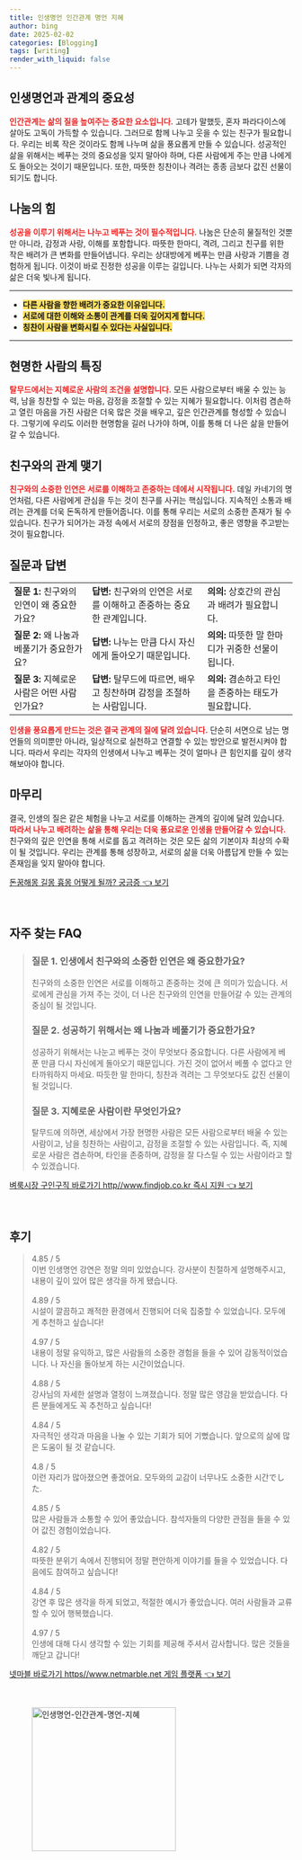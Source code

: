 ```yaml
---
title: 인생명언 인간관계 명언 지혜
author: bing
date: 2025-02-02
categories: [Blogging]
tags: [writing]
render_with_liquid: false
---
```



<h2 id='인생명언과 관계의 중요성'>인생명언과 관계의 중요성</h2>

<p><b><span style="color: #ee2323;">인간관계는 삶의 질을 높여주는 중요한 요소입니다.</span></b> 고테가 말했듯, 혼자 파라다이스에 살아도 고독이 가득할 수 있습니다. 그러므로 함께 나누고 웃을 수 있는 친구가 필요합니다. 우리는 비록 작은 것이라도 함께 나누며 삶을 풍요롭게 만들 수 있습니다. 성공적인 삶을 위해서는 베푸는 것의 중요성을 잊지 말아야 하며, 다른 사람에게 주는 만큼 나에게도 돌아오는 것이기 때문입니다. 또한, 따뜻한 칭찬이나 격려는 종종 금보다 값진 선물이 되기도 합니다.</p>

<h2 id='나눔의 힘'>나눔의 힘</h2>

<p><b><span style="color: #ee2323;">성공을 이루기 위해서는 나누고 베푸는 것이 필수적입니다.</span></b> 나눔은 단순히 물질적인 것뿐만 아니라, 감정과 사랑, 이해를 포함합니다. 따뜻한 한마디, 격려, 그리고 친구를 위한 작은 배려가 큰 변화를 만들어냅니다. 우리는 상대방에게 베푸는 만큼 사랑과 기쁨을 경험하게 됩니다. 이것이 바로 진정한 성공을 이루는 길입니다. 나누는 사회가 되면 각자의 삶은 더욱 빛나게 됩니다.</p>

<hr />

<ul>
    <li><b><span style="background-color: #ffe066;">다른 사람을 향한 배려가 중요한 이유입니다.</span></b></li>
    <li><b><span style="background-color: #ffe066;">서로에 대한 이해와 소통이 관계를 더욱 깊어지게 합니다.</span></b></li>
    <li><b><span style="background-color: #ffe066;">칭찬이 사람을 변화시킬 수 있다는 사실입니다.</span></b></li>
</ul>

<hr />

<h2 id='현명한 사람의 특징'>현명한 사람의 특징</h2>

<p><b><span style="color: #ee2323;">탈무드에서는 지혜로운 사람의 조건을 설명합니다.</span></b> 모든 사람으로부터 배울 수 있는 능력, 남을 칭찬할 수 있는 마음, 감정을 조절할 수 있는 지혜가 필요합니다. 이처럼 겸손하고 열린 마음을 가진 사람은 더욱 많은 것을 배우고, 깊은 인간관계를 형성할 수 있습니다. 그렇기에 우리도 이러한 현명함을 길러 나가야 하며, 이를 통해 더 나은 삶을 만들어 갈 수 있습니다.</p>

<h2 id='친구와의 관계 맺기'>친구와의 관계 맺기</h2>

<p><b><span style="color: #ee2323;">친구와의 소중한 인연은 서로를 이해하고 존중하는 데에서 시작됩니다.</span></b> 데일 카네기의 명언처럼, 다른 사람에게 관심을 두는 것이 친구를 사귀는 핵심입니다. 지속적인 소통과 배려는 관계를 더욱 돈독하게 만들어줍니다. 이를 통해 우리는 서로의 소중한 존재가 될 수 있습니다. 친구가 되어가는 과정 속에서 서로의 장점을 인정하고, 좋은 영향을 주고받는 것이 필요합니다.</p>

<h2 id='질문과 답변'>질문과 답변</h2>

<table>
    <tr>
        <td><b>질문 1:</b> 친구와의 인연이 왜 중요한가요?</td>
        <td><b>답변:</b> 친구와의 인연은 서로를 이해하고 존중하는 중요한 관계입니다.</td>
        <td><b>의의:</b> 상호간의 관심과 배려가 필요합니다.</td>
    </tr>
    <tr>
        <td><b>질문 2:</b> 왜 나눔과 베풀기가 중요한가요?</td>
        <td><b>답변:</b> 나누는 만큼 다시 자신에게 돌아오기 때문입니다.</td>
        <td><b>의의:</b> 따뜻한 말 한마디가 귀중한 선물이 됩니다.</td>
    </tr>
    <tr>
        <td><b>질문 3:</b> 지혜로운 사람은 어떤 사람인가요?</td>
        <td><b>답변:</b> 탈무드에 따르면, 배우고 칭찬하며 감정을 조절하는 사람입니다.</td>
        <td><b>의의:</b> 겸손하고 타인을 존중하는 태도가 필요합니다.</td>
    </tr>
</table>

<p><b><span style="color: #ee2323;">인생을 풍요롭게 만드는 것은 결국 관계의 질에 달려 있습니다.</span></b> 단순히 서면으로 남는 명언들의 의미뿐만 아니라, 일상적으로 실천하고 연결할 수 있는 방안으로 발전시켜야 합니다. 따라서 우리는 각자의 인생에서 나누고 베푸는 것이 얼마나 큰 힘인지를 깊이 생각해보아야 합니다.</p>

<h2 id='마무리'>마무리</h2>

<p>결국, 인생의 질은 같은 체험을 나누고 서로를 이해하는 관계의 깊이에 달려 있습니다. <b><span style="color: #ee2323;">따라서 나누고 배려하는 삶을 통해 우리는 더욱 풍요로운 인생을 만들어갈 수 있습니다.</span></b> 친구와의 깊은 인연을 통해 서로를 돕고 격려하는 것은 모든 삶의 기본이자 최상의 수확이 될 것입니다. 우리는 관계를 통해 성장하고, 서로의 삶을 더욱 아름답게 만들 수 있는 존재임을 잊지 말아야 합니다.</p>


<p><a class="click-button" title="돈꿈해몽 길몽 흉몽 어떻게 될까? 궁금증" href="https://blackassets.github.io/posts/%EB%8F%88%EA%BF%88%ED%95%B4%EB%AA%BD-%EA%B8%B8%EB%AA%BD-%ED%9D%89%EB%AA%BD-%EC%96%B4%EB%96%BB%EA%B2%8C-%EB%90%A0%EA%B9%8C-%EA%B6%81%EA%B8%88%EC%A6%9D/" rel="dofollow">돈꿈해몽 길몽 흉몽 어떻게 될까? 궁금증 👈 보기</a></p><br>
<h2 id='자주_찾는_FAQ'>자주 찾는 FAQ</h2>
<div itemscope="" itemtype="https://schema.org/FAQPage"> 
<blockquote> 
<div itemscope="" itemprop="mainEntity" itemtype="https://schema.org/Question"> 
<h3 itemprop="name">질문 1. 인생에서 친구와의 소중한 인연은 왜 중요한가요?</h3> 
<div itemscope="" itemprop="acceptedAnswer" itemtype="https://schema.org/Answer"> 
<span itemprop="text"> 
<p>친구와의 소중한 인연은 서로를 이해하고 존중하는 것에 큰 의미가 있습니다. 서로에게 관심을 가져 주는 것이, 더 나은 친구와의 인연을 만들어갈 수 있는 관계의 중심이 될 것입니다.</p> 
</span> 
</div> 
</div> 

<div itemscope="" itemprop="mainEntity" itemtype="https://schema.org/Question"> 
<h3 itemprop="name">질문 2. 성공하기 위해서는 왜 나눔과 베풀기가 중요한가요?</h3> 
<div itemscope="" itemprop="acceptedAnswer" itemtype="https://schema.org/Answer"> 
<span itemprop="text"> 
<p>성공하기 위해서는 나눈고 베푸는 것이 무엇보다 중요합니다. 다른 사람에게 베푼 만큼 다시 자신에게 돌아오기 때문입니다. 가진 것이 없어서 베풀 수 없다고 안타까워하지 마세요. 따듯한 말 한마디, 칭찬과 격려는 그 무엇보다도 값진 선물이 될 것입니다.</p> 
</span> 
</div> 
</div> 

<div itemscope="" itemprop="mainEntity" itemtype="https://schema.org/Question"> 
<h3 itemprop="name">질문 3. 지혜로운 사람이란 무엇인가요?</h3> 
<div itemscope="" itemprop="acceptedAnswer" itemtype="https://schema.org/Answer"> 
<span itemprop="text"> 
<p>탈무드에 의하면, 세상에서 가장 현명한 사람은 모든 사람으로부터 배울 수 있는 사람이고, 남을 칭찬하는 사람이고, 감정을 조절할 수 있는 사람입니다. 즉, 지혜로운 사람은 겸손하며, 타인을 존중하며, 감정을 잘 다스릴 수 있는 사람이라고 할 수 있겠습니다.</p> 
</span> 
</div> 
</div> 

</blockquote> 
</div>
<p><a class="click-button" title="벼룩시장 구인구직 바로가기 http//www.findjob.co.kr 즉시 지원" href="https://blackassets.github.io/posts/%EB%B2%BC%EB%A3%A9%EC%8B%9C%EC%9E%A5-%EA%B5%AC%EC%9D%B8%EA%B5%AC%EC%A7%81-%EB%B0%94%EB%A1%9C%EA%B0%80%EA%B8%B0-httpwww.findjob.co.kr-%EC%A6%89%EC%8B%9C-%EC%A7%80%EC%9B%90/" rel="dofollow">벼룩시장 구인구직 바로가기 http//www.findjob.co.kr 즉시 지원 👈 보기</a></p><br>
<h2 id='후기'>후기</h2>
<div itemscope itemtype="https://schema.org/Product">
  <blockquote>
  <div itemprop="review" itemscope itemtype="https://schema.org/Review">
      <div itemprop="reviewRating" itemscope itemtype="https://schema.org/Rating"> <span itemprop="ratingValue">4.85</span> / <span itemprop="bestRating">5</span> </div>
      <span itemprop="reviewBody">이번 인생명언 강연은 정말 의미 있었습니다. 강사분이 친절하게 설명해주시고, 내용이 깊이 있어 많은 생각을 하게 됐습니다.</span>
  </div>
  <br>
  <div itemprop="review" itemscope itemtype="https://schema.org/Review">
      <div itemprop="reviewRating" itemscope itemtype="https://schema.org/Rating"> <span itemprop="ratingValue">4.89</span> / <span itemprop="bestRating">5</span> </div>
      <span itemprop="reviewBody">시설이 깔끔하고 쾌적한 환경에서 진행되어 더욱 집중할 수 있었습니다. 모두에게 추천하고 싶습니다!</span>
  </div>
  <br>
  <div itemprop="review" itemscope itemtype="https://schema.org/Review">
      <div itemprop="reviewRating" itemscope itemtype="https://schema.org/Rating"> <span itemprop="ratingValue">4.97</span> / <span itemprop="bestRating">5</span> </div>
      <span itemprop="reviewBody">내용이 정말 유익하고, 많은 사람들의 소중한 경험을 들을 수 있어 감동적이었습니다. 나 자신을 돌아보게 하는 시간이었습니다.</span>
  </div>
  <br>
  <div itemprop="review" itemscope itemtype="https://schema.org/Review">
      <div itemprop="reviewRating" itemscope itemtype="https://schema.org/Rating"> <span itemprop="ratingValue">4.88</span> / <span itemprop="bestRating">5</span> </div>
      <span itemprop="reviewBody">강사님의 자세한 설명과 열정이 느껴졌습니다. 정말 많은 영감을 받았습니다. 다른 분들에게도 꼭 추천하고 싶습니다!</span>
  </div>
  <br>
  <div itemprop="review" itemscope itemtype="https://schema.org/Review">
      <div itemprop="reviewRating" itemscope itemtype="https://schema.org/Rating"> <span itemprop="ratingValue">4.84</span> / <span itemprop="bestRating">5</span> </div>
      <span itemprop="reviewBody">자극적인 생각과 마음을 나눌 수 있는 기회가 되어 기뻤습니다. 앞으로의 삶에 많은 도움이 될 것 같습니다.</span>
  </div>
  <br>
  <div itemprop="review" itemscope itemtype="https://schema.org/Review">
      <div itemprop="reviewRating" itemscope itemtype="https://schema.org/Rating"> <span itemprop="ratingValue">4.8</span> / <span itemprop="bestRating">5</span> </div>
      <span itemprop="reviewBody">이런 자리가 많아졌으면 좋겠어요. 모두와의 교감이 너무나도 소중한 시간でした.</span>
  </div>
  <br>
  <div itemprop="review" itemscope itemtype="https://schema.org/Review">
      <div itemprop="reviewRating" itemscope itemtype="https://schema.org/Rating"> <span itemprop="ratingValue">4.85</span> / <span itemprop="bestRating">5</span> </div>
      <span itemprop="reviewBody">많은 사람들과 소통할 수 있어 좋았습니다. 참석자들의 다양한 관점을 들을 수 있어 값진 경험이었습니다.</span>
  </div>
  <br>
  <div itemprop="review" itemscope itemtype="https://schema.org/Review">
      <div itemprop="reviewRating" itemscope itemtype="https://schema.org/Rating"> <span itemprop="ratingValue">4.82</span> / <span itemprop="bestRating">5</span> </div>
      <span itemprop="reviewBody">따뜻한 분위기 속에서 진행되어 정말 편안하게 이야기를 들을 수 있었습니다. 다음에도 참여하고 싶습니다!</span>
  </div>
  <br>
  <div itemprop="review" itemscope itemtype="https://schema.org/Review">
      <div itemprop="reviewRating" itemscope itemtype="https://schema.org/Rating"> <span itemprop="ratingValue">4.84</span> / <span itemprop="bestRating">5</span> </div>
      <span itemprop="reviewBody">강연 후 많은 생각을 하게 되었고, 적절한 예시가 좋았습니다. 여러 사람들과 교류할 수 있어 행복했습니다.</span>
  </div>
  <br>
  <div itemprop="review" itemscope itemtype="https://schema.org/Review">
      <div itemprop="reviewRating" itemscope itemtype="https://schema.org/Rating"> <span itemprop="ratingValue">4.97</span> / <span itemprop="bestRating">5</span> </div>
      <span itemprop="reviewBody">인생에 대해 다시 생각할 수 있는 기회를 제공해 주셔서 감사합니다. 많은 것들을 깨닫고 갑니다!</span>
  </div>
  </blockquote>
</div>
<p><a class="click-button" title="넷마블 바로가기 https//www.netmarble.net 게임 플랫폼" href="https://blackassets.github.io/posts/%EB%84%B7%EB%A7%88%EB%B8%94-%EB%B0%94%EB%A1%9C%EA%B0%80%EA%B8%B0-httpswww.netmarble.net-%EA%B2%8C%EC%9E%84-%ED%94%8C%EB%9E%AB%ED%8F%BC/" rel="dofollow">넷마블 바로가기 https//www.netmarble.net 게임 플랫폼 👈 보기</a></p><br>
<figure class="image"><img src="https://blackassets.github.io/assets/img/thumbnail/인생명언-인간관계-명언-지혜.webp" alt="인생명언-인간관계-명언-지혜" width="256" height="256"></figure>